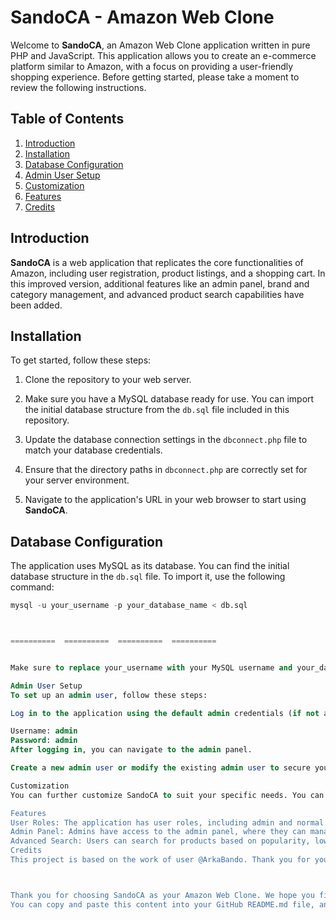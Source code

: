 # SandoCA - Amazon Web Clone

Welcome to **SandoCA**, an Amazon Web Clone application written in pure PHP and JavaScript. This application allows you to create an e-commerce platform similar to Amazon, with a focus on providing a user-friendly shopping experience. Before getting started, please take a moment to review the following instructions.

## Table of Contents

1. [Introduction](#introduction)
2. [Installation](#installation)
3. [Database Configuration](#database-configuration)
4. [Admin User Setup](#admin-user-setup)
5. [Customization](#customization)
6. [Features](#features)
7. [Credits](#credits)

## Introduction

**SandoCA** is a web application that replicates the core functionalities of Amazon, including user registration, product listings, and a shopping cart. In this improved version, additional features like an admin panel, brand and category management, and advanced product search capabilities have been added.

## Installation

To get started, follow these steps:

1. Clone the repository to your web server.

2. Make sure you have a MySQL database ready for use. You can import the initial database structure from the `db.sql` file included in this repository.

3. Update the database connection settings in the `dbconnect.php` file to match your database credentials.

4. Ensure that the directory paths in `dbconnect.php` are correctly set for your server environment.

5. Navigate to the application's URL in your web browser to start using **SandoCA**.

## Database Configuration

The application uses MySQL as its database. You can find the initial database structure in the `db.sql` file. To import it, use the following command:

```sql
mysql -u your_username -p your_database_name < db.sql



==========  ==========  ==========  ==========


Make sure to replace your_username with your MySQL username and your_database_name with the name of your database.

Admin User Setup
To set up an admin user, follow these steps:

Log in to the application using the default admin credentials (if not already changed by the previous developer):

Username: admin
Password: admin
After logging in, you can navigate to the admin panel.

Create a new admin user or modify the existing admin user to secure your application.

Customization
You can further customize SandoCA to suit your specific needs. You can modify the application's appearance, add new features, or extend its functionality as necessary.

Features
User Roles: The application has user roles, including admin and normal users.
Admin Panel: Admins have access to the admin panel, where they can manage brands, categories, and users.
Advanced Search: Users can search for products based on popularity, lowest price, and price range.
Credits
This project is based on the work of user @ArkaBando. Thank you for your contribution to the open-source community.



Thank you for choosing SandoCA as your Amazon Web Clone. We hope you find this application helpful and are excited to see what you can build with it.
You can copy and paste this content into your GitHub README.md file, and it should provide a clear and organized introduction to your project.


